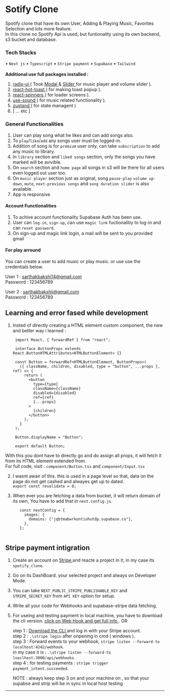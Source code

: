 # Sotify Clone

Spotify clone that have its own User, Adding & Playing Music, Favorites Selection and lots more feature. <br/> 
In this clone no Spotify Api is used, but funtionality using its own backend, s3 bucket and database.

### Tech Stacks
<span> &#8226; </span> ` Next js ` <span> &#8226; </span> ` Typescript ` <span> &#8226; </span> ` Stripe payment ` <span> &#8226; </span>` Supabase ` <span> &#8226; </span> ` Tailwind `  <br />
<br />
<b> Additional use full packages installed : </b> <br /> 
 1)  <a href="https://www.radix-ui.com"> radix-ui </a> ( Took <a href="https://www.radix-ui.com/primitives/docs/components/dialog"> Modal </a> & <a href="https://www.radix-ui.com/primitives/docs/components/slider"> Slider </a> for music player and volume slider ).
 2) <a href="https://react-hot-toast.com/"> react-hot-toast </a> ( for making toast popup ).
 3) <a href="https://www.davidhu.io/react-spinners/"> react-spinners </a> ( for loader screens ).
 4) <a href="https://github.com/joshwcomeau/use-sound"> use-sound </a> ( for music related functionality ).
 5) <a href="https://docs.pmnd.rs/zustand/getting-started/introduction" > zustand </a> ( for state managent )
 6) [ ... etc ]

### General Functionalities 
1) User can play song what he likes and can add songs also.
2) To `play`/`like`/`add` any songs user must be logged-in.
3) Addition of song is for `premium` user only, can take `subscription` to add any music to library.
4) In `library` section and `liked songs` section, only the songs you have marked will be avivible.
5) On `search` section and `home page` all songs in s3 will be there for all users even logged out user too.
6) On `music player` section just as original, song `pause-play` `volume up-down`, `mute`, `next-previous songs` and `song duration slider` is also available.
7) App is responsive

#### Account Functionalities 
1) To achive account functionailty Supabase Auth has been use.
2) User can `log-in`, `sign-up`, can use `magic link` fuctionalitiy to log-in and can `reset password`.
3) On sign-up and magic link login, a mail will be sent to you provided gmail

#### For play arround
You can create a user to add music or play music. or use use the credentials below.

User 1 : sarthakbakshi14@gmail.com \
Password : 123456789 

User 2 : sarthakbakshii@gmail.com\
Password : 123456789


## Learning and error fased while development
1) Insted of directly creating a HTML element custom component, the new and better way i learned :
   ```
    import React, { forwardRef } from "react";
    
    interface ButtonProps extends React.ButtonHTMLAttributes<HTMLButtonElement> {}
   
    const Button = forwardRef<HTMLButtonElement, ButtonProps>(
      ({ className, children, disabled, type = "button", ...props }, ref) => {
        return (
          <button
            type={type}
            className={className}
            disabled={disabled}
            ref={ref}
            {...props}
          >
            {children}
          </button>
        );
      }
    );
    
    Button.displayName = "Button";
    
    export default Button;

With this you dont have to directly go and do assign all props, it will fetch it from its HTML element extended from.\
      For full code, visit : `component/Button.tsx` and `component/Input.tsx`

2) I wasnt awair of this. this is used in a page level so that, data on the page do not get cashed and alwayes get up to dated. \
   `export const revalidate = 0;`

3) When ever you are fetching a data from bucket, it will return domain of its own, You have to add that in `next.config.js`.

   ```
      const nextConfig = {
        images: {
          domains: ["jqbtmabwrkontiohutdp.supabase.co"],
        },
      };


## Stripe payment intigration
1) Create an account on <a href="https://stripe.com/in?utm_campaign=IN_EN_Search_Brand_Stripe_EXA-19968032780&utm_medium=cpc&utm_source=google&ad_content=654755077645&utm_term=stripe&utm_matchtype=e&utm_adposition=&utm_device=c&gclid=Cj0KCQjwmICoBhDxARIsABXkXlKGWj3zymfPsS40X26cF7LDObrWYG8bTZF4p3Lz4dCq8kKoWoZCwKUaAoMWEALw_wcB"> Stripe </a> and reacte a project in it, in my case its `spotify_clone`.
2) Go on its DashBoard. your selected project and always on Developer Mode.
3) You can take `NEXT_PUBLIC_STRIPE_PUBLISHABLE_KEY` and `STRIPE_SECRET_KEY` from `API KEY` option for setup.
4) Write all your code for Webhooks and supabase-stripe data fetching.
5) For useing and testing payment in local machine, you have to download the cli version. <a href="https://dashboard.stripe.com/test/webhooks/create"> click on Web Hook and get full info </a>. OR


    step 1 : <a href="https://stripe.com/docs/stripe-cli"> Download the CLI </a>  and log in with your Stripe account.\
    step 2 : ``.\stripe login`` after onpening in cmd ( windows ).\
    step 3 : Forward events to your webhook, ``stripe listen --forward-to localhost:4242/webhook``.\
             in my case it is : ``.\stripe listen --forward-to loaclhost:3000/api/webhooks``.\
    step 4 : for testing payments : `` stripe trigger payment_intent.succeeded ``.

   NOTE : always keep step 3 on and your machine on , so that your supabse and strip will be in sync in local host testing
          


<hr />
   
